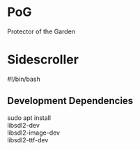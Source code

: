 PoG
===

Protector of the Garden

Sidescroller
=======
#!/bin/bash

## Development Dependencies
sudo apt install            \
    libsdl2-dev             \
    libsdl2-image-dev       \
    libsdl2-ttf-dev

